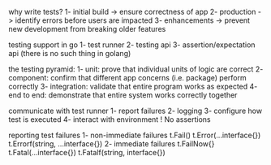 why write tests?
1- initial build -> ensure correctness of app
2- production -> identify errors before users are impacted
3- enhancements -> prevent new development from breaking older features

testing support in go
1- test runner
2- testing api
3- assertion/expectation api (there is no such thing in golang)

the testing pyramid:
1- unit: prove that individual units of logic are correct
2- component: confirm that different app concerns (i.e. package) perform correctly
3- integration: validate that entire program works as expected
4- end to end: demonstrate that entire system works correctly together

communicate with test runner
1- report failures
2- logging
3- configure how test is executed
4- interact with environment
! No assertions

reporting test failures
1- non-immediate failures
 t.Fail()
 t.Error(...interface{})
 t.Errorf(string, ...interface{})
2- immediate failures
 t.FailNow{}
 t.Fatal(...interface{})
 t.Fatalf(string, interface{})

